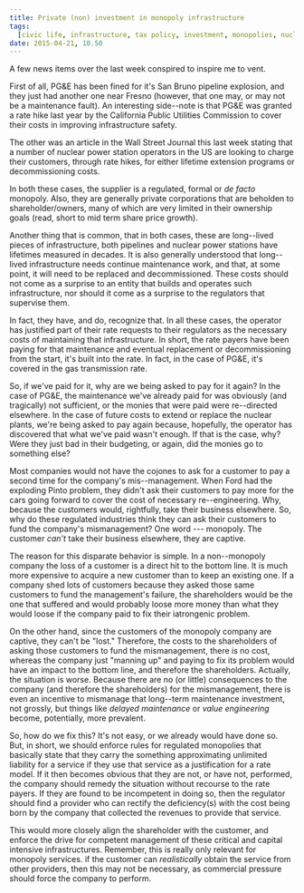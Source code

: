```yaml
---
title: Private (non) investment in monopoly infrastructure
tags:
  [civic life, infrastructure, tax policy, investment, monopolies, nuclear energy, PG&E]
date: 2015-04-21, 10.50
---
```

A few news items over the last week conspired to inspire me to vent.

First of all, PG&E has been fined for it's San Bruno pipeline
explosion, and they just had another one near Fresno (however, that
one may, or may not be a maintenance fault).  An interesting
side--note is that PG&E was granted a rate hike last year by the
California Public Utilities Commission to cover their costs in
improving infrastructure safety.

The other was an article in the
Wall Street Journal this last week stating that a number of nuclear
power station operators in the US are looking to charge their
customers, through rate hikes, for either lifetime extension programs
or decommissioning costs.

In both these cases, the supplier is a regulated, formal or *de facto*
monopoly.  Also, they are generally private corporations that are
beholden to shareholder/owners, many of which are very limited in
their ownership goals (read, short to mid term share price growth).

Another thing that is common, that in both cases, these are
long--lived pieces of infrastructure, both pipelines and nuclear power
stations have lifetimes measured in decades.  It is also generally
understood that long--lived infrastructure needs continue maintenance
work, and that, at some point, it will need to be replaced and
decommissioned.  These costs should not come as a surprise to an
entity that builds and operates such infrastructure, nor should it
come as a surprise to the regulators that supervise them.

In fact, they have, and do, recognize that.  In all these cases, the
operator has justified part of their rate requests to their regulators
as the necessary costs of maintaining that infrastructure.  In short,
the rate payers have been paying for that maintenance and eventual
replacement or decommissioning from the start, it's built into the
rate.  In fact, in the case of PG&E, it's covered in the gas
transmission rate.

So, if we've paid for it, why are we being asked to pay for it again?
In the case of PG&E, the maintenance we've already paid for was
obviously (and tragically) not sufficient, or the monies that were
paid were re--directed elsewhere.  In the case of future costs to
extend or replace the nuclear plants, we're being asked to pay again
because, hopefully, the operator has discovered that what we've paid
wasn't enough.  If that is the case, why?  Were they just bad in their
budgeting, or again, did the monies go to something else?

Most companies would not have the cojones to ask for a customer to pay
a second time for the company's mis--management.  When Ford had the
exploding Pinto problem, they didn't ask their customers to pay more
for the cars going forward to cover the cost of necessary
re--engineering.  Why, because the customers would, rightfully, take
their business elsewhere.  So, why do these regulated industries think
they can ask their customers to fund the company's mismanagement?  One
word --- monopoly.  The customer *can't* take their business elsewhere,
they are captive.

The reason for this disparate behavior is simple.  In a non--monopoly
company the loss of a customer is a direct hit to the bottom line.  It
is much more expensive to acquire a new customer than to keep an
existing one.  If a company shed lots of customers because they asked
those same customers to fund the management's failure, the
shareholders would be the one that suffered and would probably loose
more money than what they would loose if the company paid to fix their
iatrongenic problem.

On the other hand, since the customers of the monopoly company are
captive, they can't be "lost."  Therefore, the costs to the
shareholders of asking those customers to fund the mismanagement,
there is no cost, whereas the company just "manning up" and paying to
fix its problem would have an impact to the bottom line, and therefore
the shareholders.  Actually, the situation is worse.  Because there
are no (or little) consequences to the company (and therefore the
shareholders) for the mismanagement, there is even an incentive to
mismanage that long--term maintenance investment, not grossly, but
things like *delayed maintenance* or *value engineering* become,
potentially, more prevalent.

So, how do we fix this?  It's not easy, or we already would have done
so.  But, in short, we should enforce rules for regulated monopolies
that basically state that they carry the something approximating
unlimited liability for a
service if they use that service as a justification for a rate model.
If it then becomes obvious that they are not, or have not, performed,
the company should remedy the situation without recourse to the rate
payers.  If they are found to be incompetent in doing so, then the
regulator should find a provider who can rectify the deficiency(s)
with the cost being born by the company that collected the revenues to
provide that service.

This would more closely align the shareholder with the customer, and
enforce the drive for competent management of these critical and
capital intensive infrastructures.  Remember, this is really only
relevant for monopoly services.  if the customer can *realistically*
obtain the service from other providers, then this may not be
necessary, as commercial pressure should force the company to perform.

